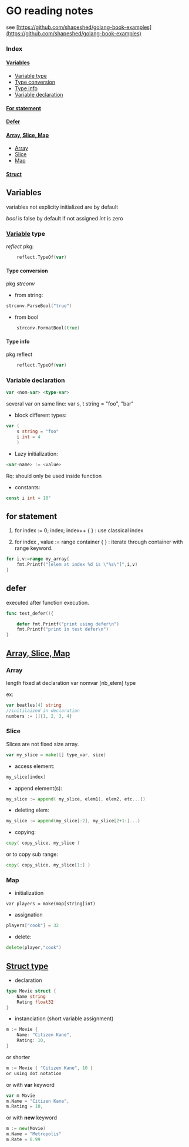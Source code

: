 # GO reading notes
see [https://github.com/shapeshed/golang-book-examples](https://github.com/shapeshed/golang-book-examples)

### Index

#### [Variables](#variables)
* [Variable type](#variabletype)
* [Type conversion](#typeconversion)
* [Type info](#typeinfo)
* [Variable declaration](#variabledeclaration)

#### [For statement](#forstatement)

#### [Defer](#defer)

#### [Array, Slice, Map](#arrayslicemap)
* [Array](#array)
* [Slice](#slice)
* [Map](#map)

#### [Struct](#structtype)


## <a name='variables'>Variables</a>

variables not explicity initialized are by default

*bool* is false by default if not assigned
*int* is zero

### <a name='variabletype'>[Variable](#index) type

*reflect* pkg:
```go
    reflect.TypeOf(var)
```

#### <a name='typeconversion'>Type conversion</a>

pkg *strconv*

* from string:

```go
strconv.ParseBool("true")
```
   
* from bool 

```go
    strconv.FormatBool(true) 
````

#### <a name='typeinfo'>Type info</a>

pkg reflect

```go
    reflect.TypeOf(var)
```

### <a name='variabledeclaration'>Variable declaration</a>

```go
var <nom-var> <type-var>
```
several var on same line: var s, t string = "foo", "bar"

* block different types:
```go
var (
	s string = "foo"
  	i int = 4
    )
```
* Lazy initialization: 

```go
<var-name> := <value> 
```

Rq: should only be used inside function


* constants: 

```go
const i int = 10"
```

## <a name='forstatement'>for statement</a>

1) for index := 0; index; index++ { } : use classical index

2) for index , value := range container { } : iterate through container with range keyword.
```go
for i,v:=range my_array{
	fmt.Printf("[elem at index %d is \"%s\"]",i,v)
}
```
## <a name='defer'>defer</a>

executed after function execution.
```go
func test_defer(){

	defer fmt.Printf("print using defer\n")
	fmt.Printf("print in test defer\n")
}
```

## <a name='arrayslicemap'>[Array, Slice, Map](#index)</a>

### <a name='array'>Array</a>

length fixed at declaration
var nomvar [nb_elem] type

ex:

```go
var beatles[4] string
//initilaized in declaration
numbers := []{1, 2, 3, 4}
```

### <a name='slice'>Slice</a>

Slices are not fixed size array.

```go
var my_slice = make([] type_var, size)
```
* access element: 

```go
my_slice[index]
```
* append element(s): 

```go
my_slice := append( my_slice, elem1[, elem2, etc...])
```
* deleting elem: 

```go
my_slice := append(my_slice[:2], my_slice[2+1:]...)
```
* copying: 

```go
copy( copy_slice, my_slice ) 
```
or to copy sub range:

```go
copy( copy_slice, my_slice[1:] ) 
```


### <a name='map'>Map</a>

* initialization

```
var players = make(map[string]int)
```
* assignation

```go
players["cook"] = 32
```

* delete:

```go
delete(player,"cook")
```

## <a name='structtype'>[Struct type](#index)</a>

* declaration

```go
type Movie struct {
	Name string
	Rating float32
}
```

* instanciation (short variable assignment)

```go
m := Movie {
	Name: "Citizen Kane",
	Rating: 10,
}
```
or shorter

```go
m := Movie { "Citizen Kane", 10 }
or using dot notation
```

or with **var** keyword

```go
var m Movie
m.Name = "Citizen Kane",
m.Rating = 10,
```

or with **new** keyword

```go
m := new(Movie)
m.Name = "Metropolis"
m.Rate = 0.99
```
